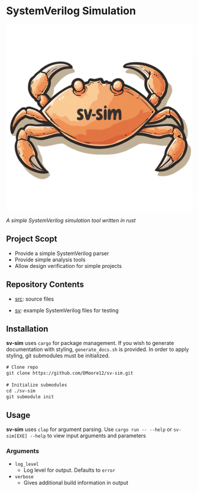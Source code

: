 # SystemVerilog Simulation

![sv-sim logo](https://github.com/DMoore12/sv-sim/blob/main/sv-sim-logo.png?raw=true)

_A simple SystemVerilog simulation tool written in rust_

## Project Scopt

- Provide a simple SystemVerilog parser
- Provide simple analysis tools
- Allow design verification for simple projects

## Repository Contents

- [src](https://github.com/DMoore12/sv-sim/tree/main/src): source files

- [sv](https://github.com/DMoore12/sv-sim/tree/main/sv): example SystemVerilog files for testing

## Installation

**sv-sim** uses `cargo` for package management. If you wish to generate documentation with styling, `generate_docs.sh` is provided. In order to apply styling, git submodules must be initialized.

```shell
# Clone repo
git clone https://github.com/DMoore12/sv-sim.git

# Initialize submodules
cd ./sv-sim
git submodule init
```

## Usage

**sv-sim** uses `clap` for argument parsing. Use `cargo run -- --help` or `sv-sim[EXE] --help` to view input arguments and parameters

### Arguments

- `log_level`
    - Log level for output. Defaults to `error`
- `verbose`
    - Gives additional build information in output
